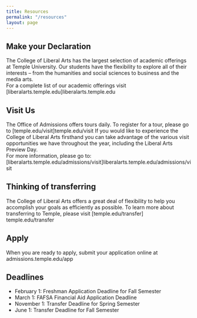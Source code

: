 ```yaml
---
title: Resources
permalink: "/resources"
layout: page
---
```


## Make your Declaration

The College of Liberal Arts has the largest selection of  academic offerings at Temple University. Our students have the flexibility to explore all of their interests – from the humanities and social sciences to business and the media arts.   
For a complete list of our academic offerings visit [liberalarts.temple.edu]liberalarts.temple.edu 

## Visit Us

The Office of Admissions offers tours daily. To register for a tour, please go to [temple.edu/visit]temple.edu/visit
If you would like to experience the College of Liberal Arts firsthand you can take advantage of the various visit  opportunities we have throughout the year, including the Liberal Arts Preview Day.   
For more information, please go to: [liberalarts.temple.edu/admissions/visit]liberalarts.temple.edu/admissions/visit

## Thinking of transferring

The College of Liberal Arts offers a great deal of flexibility to help you accomplish your goals as efficiently as possible. To learn more about transferring to Temple, please visit [temple.edu/transfer] temple.edu/transfer

## Apply

When you are ready to apply, submit your application online at admissions.temple.edu/app

## Deadlines

- February 1: Freshman Application Deadline for Fall Semester
- March 1: FAFSA Financial Aid Application Deadline
- November 1: Transfer Deadline for Spring Semester
- June 1: Transfer Deadline for Fall Semester
